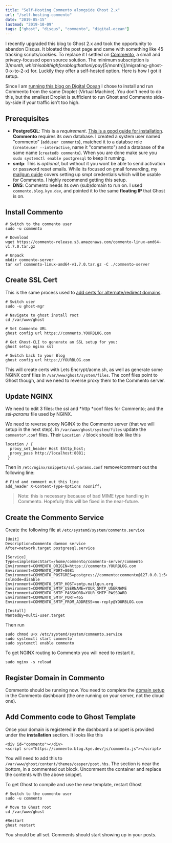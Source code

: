 ```yaml
---
title: "Self-Hosting Commento alongside Ghost 2.x"
url: "/self-hosting-commento"
date: "2019-05-15"
lastmod: "2019-10-09"
tags: ["ghost", "disqus", "commento", "digital-ocean"]
---
```


I recently upgraded this blog to Ghost 2.x and took the opportunity to abandon Disqus. It bloated the post page and came with something like 45 tracking scripts/cookies. To replace it I settled on [Commento](https://commento.io/), a small and privacy-focused open source solution. The minimum subscription is $3/month, which is a bit high for a blog that I only pay [$5/month](/migrating-ghost-0-x-to-2-x) for. Luckily they offer a self-hosted option. Here is how I got it setup.

Since I am [running this blog on Digital Ocean](/migrating-ghost-0-x-to-2-x) I chose to install and run Commento from the same Droplet (Virtual Machine). You don't need to do this, but the smallest Droplet is sufficient to run Ghost and Commento side-by-side if your traffic isn't too high.

## Prerequisites

- **PostgreSQL**: This is a *requirement*. [This is a good guide for installation](https://www.digitalocean.com/community/tutorials/how-to-install-and-use-postgresql-on-ubuntu-18-04#step-1-%E2%80%94-installing-postgresql). **Commento** requires its own database. I created a system user named "commento" (`adduser commento`), matched it to a databse role (`createuser --interactive`, name it "commento") and a database of the same name (`createdb commento`). When you are done make sure you `sudo systemctl enable postgresql` to keep it running.
- **smtp**: This is *optional*, but without it you wont be able to send activation or password reset emails. While its focused on gmail forwarding, my [mailgun guide](using-mailgun-to-route-gmail-for-free/) covers setting up smpt credentials which will be usable for Commento. I highly recommend getting this setup.
- **DNS**: Commento needs its own (sub)domain to run on. I used `commento.blog.kye.dev`, and pointed it to the same **floating IP** that Ghost is on.

## Install Commento

    # Switch to the commento user
    sudo -u commento
    
    # Download
    wget https://commento-release.s3.amazonaws.com/commento-linux-amd64-v1.7.0.tar.gz
    
    # Unpack
    mkdir commento-server
    tar xvf commento-linux-amd64-v1.7.0.tar.gz -C ./commento-server

## Create SSL Cert

This is the same process used to [add certs for alternate/redirect domains](migrating-ghost-0-x-to-2-x/#adding-additional-ssl-certs).

    # Switch user
    sudo -u ghost-mgr
    
    # Navigate to ghost install root
    cd /var/www/ghost
    
    # Set Commento URL
    ghost config url https://commento.YOURBLOG.com
    
    # Get Ghost-CLI to generate an SSL setup for you:
    ghost setup nginx ssl
    
    # Switch back to your Blog
    ghost config url https://YOURBLOG.com

This will create certs with Lets Encrypt/acme.sh, as well as generate some NGINX conf files in `/var/www/ghost/system/files`. The conf files point to Ghost though, and we need to reverse proxy them to the Commento server.

## Update NGINX

We need to edit 3 files: the *ssl* and *http *conf files for Commento; and the *ssl-params* file used by NGINX.

We need to reverse proxy NGINX to the Commento server (that we will setup in the next step). In `/var/www/ghost/system/files` update the `commento*.conf` files. Their `Location /` block should look like this

    location / {
      proxy_set_header Host $http_host;
      proxy_pass http://localhost:8081;
     }

Then in `/etc/nginx/snippets/ssl-params.conf` remove/comment out the following line:

    # Find and comment out this line
    add_header X-Content-Type-Options nosniff;

> Note: this is necessary because of bad MIME type handling in Commento. Hopefully this will be fixed in the near-future.

## Create the Commento Service

Create the following file at `/etc/systemd/system/commento.service`

    [Unit]
    Description=Commento daemon service
    After=network.target postgresql.service
    
    [Service]
    Type=simpleExecStart=/home/commento/commento-server/commento
    Environment=COMMENTO_ORIGIN=https://commento.YOURBLOG.com
    Environment=COMMENTO_PORT=8081
    Environment=COMMENTO_POSTGRES=postgres://commento:commento@127.0.0.1:5432/commento?sslmode=disable
    Environment=COMMENTO_SMTP_HOST=smtp.mailgun.org
    Environment=COMMENTO_SMTP_USERNAME=YOUR_SMTP_USERNAME
    Environment=COMMENTO_SMTP_PASSWORD=YOUR_SMTP_PASSOWRD
    Environment=COMMENTO_SMTP_PORT=465
    Environment=COMMENTO_SMTP_FROM_ADDRESS=no-reply@YOURBLOG.com
    
    [Install]
    WantedBy=multi-user.target

Then run

    sudo chmod u+x /etc/systemd/system/commento.service
    sudo systemctl start commento
    sudo systemctl enable commento

To get NGINX routing to Commento you will need to restart it.

    sudo nginx -s reload

## Register Domain in Commento

Commento should be running now. You need to complete the [domain setup](https://commento.gitlab.io/docs/installation/self-hosting/register-your-website/) in the Commento dashboard (the one running on your server, not the cloud one).

## Add Commento code to Ghost Template

Once your domain is registered in the dashboard a snippet is provided under the **installation** section. It looks like this

    <div id="commento"></div>
    <script src="https://commento.blog.kye.dev/js/commento.js"></script>

You will need to add this to `/var/www/ghost/content/themes/casper/post.hbs`. The section is near the bottom, in a commented out block. Uncomment the container and replace the contents with the above snippet.

To get Ghost to compile and use the new template, restart Ghost

    # Switch to the commento user
    sudo -u commento
    
    # Move to Ghost root
    cd /var/www/ghost
    
    #Restart
    ghost restart

You should be all set. Comments should start showing up in your posts.
